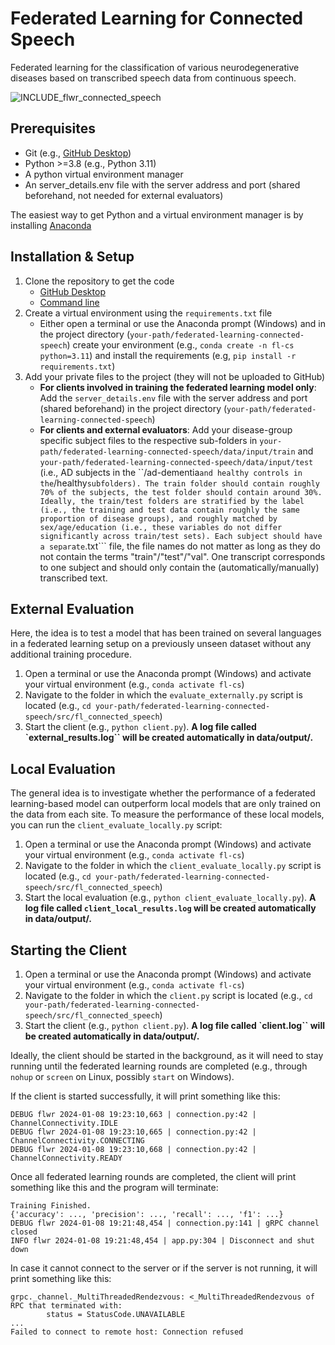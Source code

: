 # Federated Learning for Connected Speech
Federated learning for the classification of various neurodegenerative diseases based on transcribed speech data from continuous speech.

![INCLUDE_flwr_connected_speech](https://github.com/lcn-kul/federated-learning-connected-speech/assets/79714136/70dda522-95b4-42cf-a7f6-d724529c77c3)

## Prerequisites 
* Git (e.g., [GitHub Desktop](https://desktop.github.com/))
* Python >=3.8 (e.g., Python 3.11)
* A python virtual environment manager
* An server_details.env file with the server address and port (shared beforehand, not needed for external evaluators)

The easiest way to get Python and a virtual environment manager is by installing [Anaconda](https://docs.anaconda.com/free/anaconda/install/)

## Installation & Setup
1. Clone the repository to get the code
   * [GitHub Desktop](https://docs.github.com/en/desktop/contributing-and-collaborating-using-github-desktop/adding-and-cloning-repositories/cloning-a-repository-from-github-to-github-desktop)
   * [Command line](https://docs.github.com/en/github/creating-cloning-and-archiving-repositories/cloning-a-repository)
2. Create a virtual environment using the ```requirements.txt``` file
   * Either open a terminal or use the Anaconda prompt (Windows) and in the project directory (```your-path/federated-learning-connected-speech```) create your environment (e.g., ```conda create -n fl-cs python=3.11```) and install the requirements (e.g, ```pip install -r requirements.txt```)
3. Add your private files to the project (they will not be uploaded to GitHub)
   * **For clients involved in training the federated learning model only**: Add the ```server_details.env``` file with the server address and port (shared beforehand) in the project directory (```your-path/federated-learning-connected-speech```)
   * **For clients and external evaluators**: Add your disease-group specific subject files to the respective sub-folders in ```your-path/federated-learning-connected-speech/data/input/train``` and ```your-path/federated-learning-connected-speech/data/input/test``` (i.e., AD subjects in the ``/ad-dementia``` and healthy controls in the ```/healthy``` subfolders). The train folder should contain roughly 70% of the subjects, the test folder should contain around 30%. Ideally, the train/test folders are stratified by the label (i.e., the training and test data contain roughly the same proportion of disease groups), and roughly matched by sex/age/education (i.e., these variables do not differ significantly across train/test sets). Each subject should have a separate ```.txt``` file, the file names do not matter as long as they do not contain the terms "train"/"test"/"val". One transcript corresponds to one subject and should only contain the (automatically/manually) transcribed text. 

## External Evaluation
Here, the idea is to test a model that has been trained on several languages in a federated learning setup on a previously unseen dataset without any additional training procedure.
1. Open a terminal or use the Anaconda prompt (Windows) and activate your virtual environment (e.g., ```conda activate fl-cs```)
2. Navigate to the folder in which the ```evaluate_externally.py``` script is located (e.g., ```cd your-path/federated-learning-connected-speech/src/fl_connected_speech```)
3. Start the client (e.g., ```python client.py```). **A log file called `external_results.log`` will be created automatically in data/output/.**

## Local Evaluation
The general idea is to investigate whether the performance of a federated learning-based model can outperform local models that are only trained on the data from each site. To measure the performance of these local models, you can run the ``client_evaluate_locally.py`` script:
1. Open a terminal or use the Anaconda prompt (Windows) and activate your virtual environment (e.g., ```conda activate fl-cs```)
2. Navigate to the folder in which the ```client_evaluate_locally.py``` script is located (e.g., ```cd your-path/federated-learning-connected-speech/src/fl_connected_speech```)
3. Start the local evaluation (e.g., ```python client_evaluate_locally.py```). **A log file called ``client_local_results.log`` will be created automatically in data/output/.**

## Starting the Client
1. Open a terminal or use the Anaconda prompt (Windows) and activate your virtual environment (e.g., ```conda activate fl-cs```)
2. Navigate to the folder in which the ```client.py``` script is located (e.g., ```cd your-path/federated-learning-connected-speech/src/fl_connected_speech```)
3. Start the client (e.g., ```python client.py```). **A log file called `client.log`` will be created automatically in data/output/.**

Ideally, the client should be started in the background, as it will need to stay running until the federated learning rounds are completed (e.g., through ```nohup``` or ```screen``` on Linux, possibly ```start``` on Windows).

If the client is started successfully, it will print something like this:
```
DEBUG flwr 2024-01-08 19:23:10,663 | connection.py:42 | ChannelConnectivity.IDLE
DEBUG flwr 2024-01-08 19:23:10,665 | connection.py:42 | ChannelConnectivity.CONNECTING
DEBUG flwr 2024-01-08 19:23:10,668 | connection.py:42 | ChannelConnectivity.READY
```
Once all federated learning rounds are completed, the client will print something like this and the program will terminate:
```
Training Finished.
{'accuracy': ..., 'precision': ..., 'recall': ..., 'f1': ...}
DEBUG flwr 2024-01-08 19:21:48,454 | connection.py:141 | gRPC channel closed
INFO flwr 2024-01-08 19:21:48,454 | app.py:304 | Disconnect and shut down
```

In case it cannot connect to the server or if the server is not running, it will print something like this:
```
grpc._channel._MultiThreadedRendezvous: <_MultiThreadedRendezvous of RPC that terminated with:
        status = StatusCode.UNAVAILABLE
... 
Failed to connect to remote host: Connection refused
```
